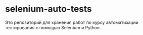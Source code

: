 # selenium-auto-tests

Это репозиторий для хранения работ по курсу автоматизации тестирования с помощью Selenium и Python.
